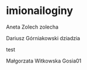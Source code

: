# imionailoginy

Aneta Zolech zolecha

Dariusz Górniakowski dziadzia

test

Małgorzata Witkowska Gosia01
